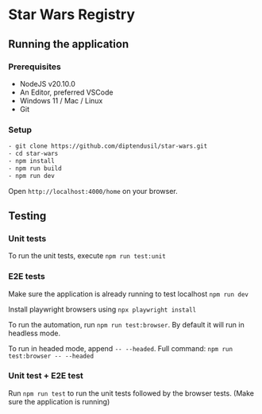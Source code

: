 # Star Wars Registry

## Running the application

### Prerequisites

- NodeJS v20.10.0
- An Editor, preferred VSCode
- Windows 11 / Mac / Linux
- Git

### Setup

```bash
- git clone https://github.com/diptendusil/star-wars.git
- cd star-wars
- npm install
- npm run build
- npm run dev
```

Open ```http://localhost:4000/home``` on your browser.

## Testing

### Unit tests

To run the unit tests, execute ```npm run test:unit```

### E2E tests

Make sure the application is already running to test localhost ```npm run dev```

Install playwright browsers using ```npx playwright install```

To run the automation, run ```npm run test:browser```. By default it will run in headless mode.

To run in headed mode, append ```-- --headed```. Full command: ```npm run test:browser -- --headed```

### Unit test + E2E test

Run ```npm run test``` to run the unit tests followed by the browser tests. (Make sure the application is running)
